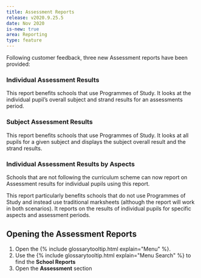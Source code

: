```yaml
---
title: Assessment Reports
release: v2020.9.25.5
date: Nov 2020
is-new: true
area: Reporting
type: feature
---
```


Following customer feedback, three new Assessment reports have been provided: 

### Individual Assessment Results
This report benefits schools that use Programmes of Study. It looks at the individual pupil’s overall subject and strand results for an assessments period. 

### Subject Assessment Results
This report benefits schools that use Programmes of Study. It looks at all pupils for a given subject and displays the subject overall result and the strand results. 

### Individual Assessment Results by Aspects
Schools that are not following the curriculum scheme can now report on Assessment results for individual pupils using this report.

This report particularly benefits schools that do not use Programmes of Study and instead use traditional marksheets (although the report will work in both scenarios). It reports on the results of individual pupils for specific aspects and assessment periods. 

## Opening the Assessment Reports

1. Open the {% include glossarytooltip.html explain="Menu" %}.
2. Use the {% include glossarytooltip.html explain="Menu Search" %} to find the **School Reports**
3. Open the **Assessment** section
